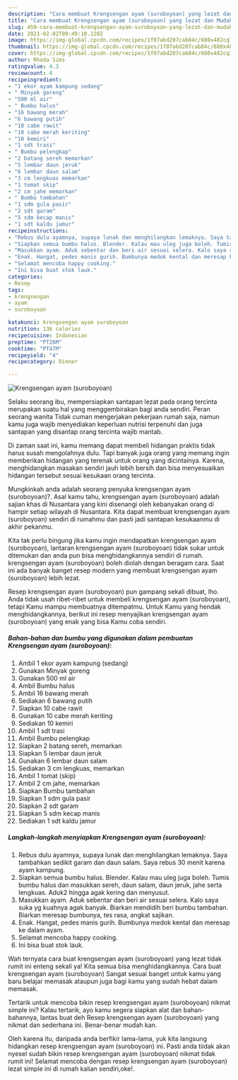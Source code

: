 ```yaml
---
description: "Cara membuat Krengsengan ayam (suroboyoan) yang lezat dan Mudah Dibuat"
title: "Cara membuat Krengsengan ayam (suroboyoan) yang lezat dan Mudah Dibuat"
slug: 459-cara-membuat-krengsengan-ayam-suroboyoan-yang-lezat-dan-mudah-dibuat
date: 2021-02-02T09:49:10.120Z
image: https://img-global.cpcdn.com/recipes/1f07abd207cab84c/680x482cq70/krengsengan-ayam-suroboyoan-foto-resep-utama.jpg
thumbnail: https://img-global.cpcdn.com/recipes/1f07abd207cab84c/680x482cq70/krengsengan-ayam-suroboyoan-foto-resep-utama.jpg
cover: https://img-global.cpcdn.com/recipes/1f07abd207cab84c/680x482cq70/krengsengan-ayam-suroboyoan-foto-resep-utama.jpg
author: Rhoda Sims
ratingvalue: 4.3
reviewcount: 4
recipeingredient:
- "1 ekor ayam kampung sedang"
- " Minyak goreng"
- "500 ml air"
- " Bumbu halus"
- "16 bawang merah"
- "6 bawang putih"
- "10 cabe rawit"
- "10 cabe merah keriting"
- "10 kemiri"
- "1 sdt trasi"
- " Bumbu pelengkap"
- "2 batang sereh memarkan"
- "5 lembar daun jeruk"
- "6 lembar daun salam"
- "3 cm lengkuas memarkan"
- "1 tomat skip"
- "2 cm jahe memarkan"
- " Bumbu tambahan"
- "1 sdm gula pasir"
- "2 sdt garam"
- "5 sdm kecap manis"
- "1 sdt kaldu jamur"
recipeinstructions:
- "Rebus dulu ayamnya, supaya lunak dan menghilangkan lemaknya. Saya tambahkan sedikit garam dan daun salam. Saya rebus 30 menit karena ayam kampung."
- "Siapkan semua bumbu halus. Blender. Kalau mau uleg juga boleh. Tumis bumbu halus dan masukkan sereh, daun salam, daun jeruk, jahe serta lengkuas. Aduk2 hingga agak kering dan menyusut."
- "Masukkan ayam. Aduk sebentar dan beri air sesuai selera. Kalo saya suka yg kuahnya agak banyak. Biarkan mendidih beri bumbu tambahan. Biarkan meresap bumbunya, tes rasa, angkat sajikan."
- "Enak. Hangat, pedes manis gurih. Bumbunya medok kental dan meresap ke dalam ayam."
- "Selamat mencoba happy cooking."
- "Ini bisa buat stok lauk."
categories:
- Resep
tags:
- krengsengan
- ayam
- suroboyoan

katakunci: krengsengan ayam suroboyoan 
nutrition: 136 calories
recipecuisine: Indonesian
preptime: "PT26M"
cooktime: "PT47M"
recipeyield: "4"
recipecategory: Dinner

---
```



![Krengsengan ayam (suroboyoan)](https://img-global.cpcdn.com/recipes/1f07abd207cab84c/680x482cq70/krengsengan-ayam-suroboyoan-foto-resep-utama.jpg)

Selaku seorang ibu, mempersiapkan santapan lezat pada orang tercinta merupakan suatu hal yang menggembirakan bagi anda sendiri. Peran seorang  wanita Tidak cuman mengerjakan pekerjaan rumah saja, namun kamu juga wajib menyediakan keperluan nutrisi terpenuhi dan juga santapan yang disantap orang tercinta wajib mantab.

Di zaman  saat ini, kamu memang dapat membeli hidangan praktis tidak harus susah mengolahnya dulu. Tapi banyak juga orang yang memang ingin memberikan hidangan yang terenak untuk orang yang dicintainya. Karena, menghidangkan masakan sendiri jauh lebih bersih dan bisa menyesuaikan hidangan tersebut sesuai kesukaan orang tercinta. 



Mungkinkah anda adalah seorang penyuka krengsengan ayam (suroboyoan)?. Asal kamu tahu, krengsengan ayam (suroboyoan) adalah sajian khas di Nusantara yang kini disenangi oleh kebanyakan orang di hampir setiap wilayah di Nusantara. Kita dapat membuat krengsengan ayam (suroboyoan) sendiri di rumahmu dan pasti jadi santapan kesukaanmu di akhir pekanmu.

Kita tak perlu bingung jika kamu ingin mendapatkan krengsengan ayam (suroboyoan), lantaran krengsengan ayam (suroboyoan) tidak sukar untuk ditemukan dan anda pun bisa menghidangkannya sendiri di rumah. krengsengan ayam (suroboyoan) boleh diolah dengan beragam cara. Saat ini ada banyak banget resep modern yang membuat krengsengan ayam (suroboyoan) lebih lezat.

Resep krengsengan ayam (suroboyoan) pun gampang sekali dibuat, lho. Anda tidak usah ribet-ribet untuk membeli krengsengan ayam (suroboyoan), tetapi Kamu mampu membuatnya ditempatmu. Untuk Kamu yang hendak menghidangkannya, berikut ini resep menyajikan krengsengan ayam (suroboyoan) yang enak yang bisa Kamu coba sendiri.

<!--inarticleads1-->

##### Bahan-bahan dan bumbu yang digunakan dalam pembuatan Krengsengan ayam (suroboyoan):

1. Ambil 1 ekor ayam kampung (sedang)
1. Gunakan  Minyak goreng
1. Gunakan 500 ml air
1. Ambil  Bumbu halus
1. Ambil 16 bawang merah
1. Sediakan 6 bawang putih
1. Siapkan 10 cabe rawit
1. Gunakan 10 cabe merah keriting
1. Sediakan 10 kemiri
1. Ambil 1 sdt trasi
1. Ambil  Bumbu pelengkap
1. Siapkan 2 batang sereh, memarkan
1. Siapkan 5 lembar daun jeruk
1. Gunakan 6 lembar daun salam
1. Sediakan 3 cm lengkuas, memarkan
1. Ambil 1 tomat (skip)
1. Ambil 2 cm jahe, memarkan
1. Siapkan  Bumbu tambahan
1. Siapkan 1 sdm gula pasir
1. Siapkan 2 sdt garam
1. Siapkan 5 sdm kecap manis
1. Sediakan 1 sdt kaldu jamur




<!--inarticleads2-->

##### Langkah-langkah menyiapkan Krengsengan ayam (suroboyoan):

1. Rebus dulu ayamnya, supaya lunak dan menghilangkan lemaknya. Saya tambahkan sedikit garam dan daun salam. Saya rebus 30 menit karena ayam kampung.
1. Siapkan semua bumbu halus. Blender. Kalau mau uleg juga boleh. Tumis bumbu halus dan masukkan sereh, daun salam, daun jeruk, jahe serta lengkuas. Aduk2 hingga agak kering dan menyusut.
1. Masukkan ayam. Aduk sebentar dan beri air sesuai selera. Kalo saya suka yg kuahnya agak banyak. Biarkan mendidih beri bumbu tambahan. Biarkan meresap bumbunya, tes rasa, angkat sajikan.
1. Enak. Hangat, pedes manis gurih. Bumbunya medok kental dan meresap ke dalam ayam.
1. Selamat mencoba happy cooking.
1. Ini bisa buat stok lauk.




Wah ternyata cara buat krengsengan ayam (suroboyoan) yang lezat tidak rumit ini enteng sekali ya! Kita semua bisa menghidangkannya. Cara buat krengsengan ayam (suroboyoan) Sangat sesuai banget untuk kamu yang baru belajar memasak ataupun juga bagi kamu yang sudah hebat dalam memasak.

Tertarik untuk mencoba bikin resep krengsengan ayam (suroboyoan) nikmat simple ini? Kalau tertarik, ayo kamu segera siapkan alat dan bahan-bahannya, lantas buat deh Resep krengsengan ayam (suroboyoan) yang nikmat dan sederhana ini. Benar-benar mudah kan. 

Oleh karena itu, daripada anda berfikir lama-lama, yuk kita langsung hidangkan resep krengsengan ayam (suroboyoan) ini. Pasti anda tiidak akan nyesel sudah bikin resep krengsengan ayam (suroboyoan) nikmat tidak rumit ini! Selamat mencoba dengan resep krengsengan ayam (suroboyoan) lezat simple ini di rumah kalian sendiri,oke!.

